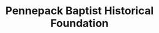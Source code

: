 ---
layout: repo
title: "Pennepack Baptist Historical Foundation"
id: 14511
permalink: repos/14511/
---